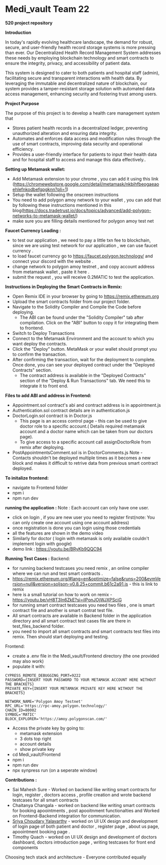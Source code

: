 # Medi_vault Team 22
**520 project repository**

**Introduction**

In today's rapidly evolving healthcare landscape, the demand for robust,
secure, and user-friendly health record storage systems is more pressing than ever. Our Decentralized Health Record Management System addresses these needs by employing blockchain technology and smart contracts to ensure the integrity, privacy, and accessibility of patient data.

This system is designed to cater to both patients and hospital staff (admin), facilitating secure and transparent interactions with health data. By leveraging the immutable and decentralized nature of blockchain, our system provides a tamper-resistant storage solution with automated data access management, enhancing security and fostering trust among users.

**Project Purpose**

The purpose of this project is to develop a health care management system that

- Stores patient health records in a decentralized ledger, preventing unauthorized alteration and ensuring data integrity.
- Automates and enforces data access and modification rules through the use of smart contracts, improving data security and operational efficiency.
- Provides a user-friendly interface for patients to input their health data and for hospital staff to access and manage this data effectively..

 **Setting up Metamask wallet:** 
- Add Metamask extension to your chrome , you can add it using this link (https://chromewebstore.google.com/detail/metamask/nkbihfbeogaeaoehlefnkodbefgpgknn?pli=1)
- Setup the wallet following the onscreen instructions 
- You need to add polygon amoy network to your wallet , you can add that by following these instructions mentioned in this blog(https://docs.tradetrust.io/docs/topics/advanced/add-polygon-networks-to-metamask-wallet/)
- make sure you are filling details mentioned for polygon amoy test net


**Faucet Currency Loading :**

- to test our application , we need to pay a little txn fee to blockchain, since we are using test network for our application , we can use faucet currency .
-  to load faucet currency go to https://faucet.polygon.technology/ and connect your discord with the website .
- change network to polygon amoy testnet , and copy account address from metamask wallet , paste it here .
- submit the request , you will receive 0.2MATIC to test the application.

**Instructions in Deploying the Smart Contracts in Remix:**
- Open Remix IDE in your browser by going to https://remix.ethereum.org
- Upload the smart contracts folder from our project folder.
- Navigate to the Solidity Compiler and Compile the Code before deploying.
  - The ABI can be found under the "Solidity Compiler" tab after compilation. Click on the "ABI" button to copy it for integrating them to frontend. 
- Switch to Deploy Transactions
- Connect to the Metamask Environment and the account to which you want deploy the contracts.
- Click the "Deploy" button. MetaMask or your wallet should prompt you to confirm the transaction.
- After confirming the transaction, wait for the deployment to complete. Once done, you can see your deployed contract under the "Deployed Contracts" section.
  - The contract address is available in the "Deployed Contracts" section of the "Deploy & Run Transactions" tab. We need this to integrate it to front end.
  
**Files to add ABI and address in Frontend:**
- Appointment.sol contract's abi and contract address is in appointment.js
- Authentication.sol contract details are in authentication.js
- DoctorLogin.sol contract is in Doctor.js
  - This page is an access control page - this can be used to give doctor role to a specific account.( Details required metamask account and a doctor name which can be taken from our doctors page). 
  - To give access to a specific account call assignDoctorRole from remix after deploying.
- PostAppointmentsComment.sol is in DoctorComments.js
Note - Contacts shouldn't be deployed multiple times as it becomes a new block and makes it difficult to retrive data from previous smart contract deployed.

**To initalize frontend:**
- navigate to Frontend folder
- npm i
- npm run dev

**running the application :**
Note : Each account can only have one user.
- click on login , if you are new user you need to register first(note: You can only create one account using one account address)
- once registration is done you can login using those credentials 
- all the features are shown in the demo video
- Similarly for doctor ( login with metamask is only available couldn't implement login with google)
- demo link : https://youtu.be/BRyKb9QQC94


**Running Test Cases :**
Backend:
- for running backend testcases you need remix , an online compiler where we can run and test smart contracts .
- https://remix.ethereum.org/#lang=en&optimize=false&runs=200&evmVersion=null&version=soljson-v0.8.25+commit.b61c2a91.js -  this is link to remix 
- here is a small tutorial on how to work on remix -https://youtu.be/vH8T3In6ZkE?si=ilPonJOjWJXPSciG
- for running smart contract testcases you need two files , one is smart contract file and another is smart contrat test file.
- All smart contracts are available in Backend folder in the application directory and all smart contract test cases file are there in test_files_backend folder.
- you need to import all smart contracts and smart contracts test files into remix. Then should start deploying and testing.


Frontend:
- create a .env file in the Medi_vault/Frontend directory (the one provided may also work)
- populate it with:
```
CYPRESS_REMOTE_DEBUGGING_PORT=9222
PASSWORD={INSERT YOUR PASSWORD TO YOUR METAMASK ACCOUNT HERE WITHOUT THE BRACKETS}
PRIVATE_KEY={INSERT YOUR METAMASK PRIVATE KEY HERE WITHOUT THE BRACKETS}

NETWORK_NAME='Polygon Amoy Testnet'
RPC_URL='https://rpc-amoy.polygon.technology/'
CHAIN_ID=80002
SYMBOL='MATIC'
BLOCK_EXPLORER='https://amoy.polygonscan.com/'
```
- Access the private key by going to:
  - metamask extension
  - 3 dots top right
  - account details
  - show private key
- cd Medi_vault/Frontend
- npm i
- npm run dev
- npx synpress run (on a seperate window)

**Contributions :**

- Sai Mahesh Sure - Worked on backend like writing smart contracts for login, register , doctors access , profile creation and wrote backend testcases for all smart contracts
- Chaitanya Changala - worked on backend like writing smart contracts for booking apoointments , post apooitnment functionalties and Worked on Frontend-Backend integration for communication.
- [Sriya Choudary Yalavarthy](https://github.com/sriya632) - worked on UI UX design and development of login page of both patient and doctor , register page , about us page, apoointment booking page .
- Timothy Quach - worked on UI UX design and development of doctors dashboard, doctors introduction page , writing testcases for front end components

Choosing tech stack and architecture - Everyone contributed equally


